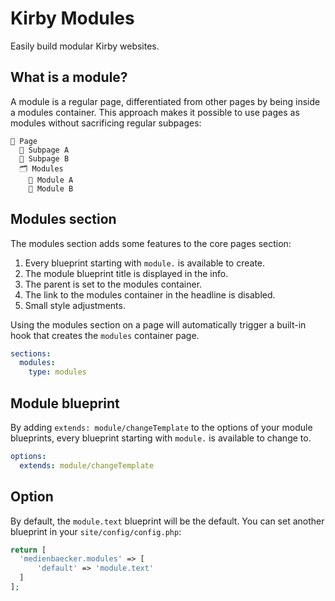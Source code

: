 # Kirby Modules

Easily build modular Kirby websites.

## What is a module?

A module is a regular page, differentiated from other pages by being inside a modules container.
This approach makes it possible to use pages as modules without sacrificing regular subpages:

```
📄 Page
  📄 Subpage A
  📄 Subpage B
  🗂 Modules
    📄 Module A
    📄 Module B
```

## Modules section

The modules section adds some features to the core pages section: 

1. Every blueprint starting with `module.` is available to create.
2. The module blueprint title is displayed in the info.
3. The parent is set to the modules container.
4. The link to the modules container in the headline is disabled.
5. Small style adjustments.

Using the modules section on a page will automatically trigger a built-in hook that creates the `modules` container page.

```yml
sections:
  modules:
    type: modules
```

## Module blueprint

By adding `extends: module/changeTemplate` to the options of your module blueprints, every blueprint starting with `module.` is available to change to.

```yml
options:
  extends: module/changeTemplate
```

## Option

By default, the `module.text` blueprint will be the default. You can set another blueprint in your `site/config/config.php`:

```php
return [
  'medienbaecker.modules' => [
      'default' => 'module.text'
  ]
];
```
